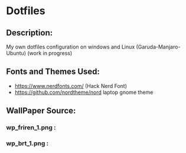 # Dotfiles
## Description: 
My own dotfiles configuration on windows and Linux (Garuda-Manjaro-Ubuntu)
(work in progress)
## Fonts and Themes Used:
- https://www.nerdfonts.com/ (Hack Nerd Font)
- https://github.com/nordtheme/nord laptop gnome theme
## WallPaper Source:
### wp_friren_1.png : 
### wp_brt_1.png : 
